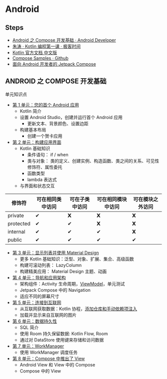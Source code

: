# Android

## Steps

- [Android 之 Compose 开发基础 · Android Developer](https://developer.android.com/courses/android-basics-compose/course?hl=zh-cn)  
- [朱涛 · Kotlin 编程第一课 · 极客时间](https://time.geekbang.org/column/intro/100103401)
- [Kotlin 官方文档 中文版](https://book.kotlincn.net/)
- [Compose Samples · Github](https://github.com/android/compose-samples)
- [面向 Android 开发者的 Jetpack Compose](https://developer.android.com/courses/jetpack-compose/course?hl=zh-cn)

## ANDROID 之 COMPOSE 开发基础 

单元知识点

- [第 1 单元：您的首个 Android 应用](https://developer.android.com/courses/android-basics-compose/unit-1?hl=zh-cn)
    - Kotlin 简介
    - 设置 Android Studio，创建并运行首个 Android 应用
        - 更新文本、背景颜色、设置边距
    - 构建基本布局
        - 创建一个贺卡应用
- [第 2 单元：构建应用界面](https://developer.android.com/courses/android-basics-compose/unit-2?hl=zh-cn)
    - Kotlin 基础知识
        - 条件语句： if / when
        - 类与对象： 类的定义、创建实例、构造函数、类之间的关系、可见性修饰符、属性委托
        - 函数类型
        - lambda 表达式
    - 与界面和状态交互  
    
| 修饰符   | 可在相同类中访问 | 可在子类中访问 | 可在相同模块中访问 | 可在模块之外访问 |
|----------|------------------|----------------|--------------------|------------------|
| private  | ✔                | 𝗫              | 𝗫                  | 𝗫                |
| protected| ✔                | ✔              | 𝗫                  | 𝗫                |
| internal | ✔                | ✔              | ✔                  | 𝗫                |
| public   | ✔                | ✔              | ✔                  | ✔                |

- [第 3 单元：显示列表并使用 Material Design](https://developer.android.com/courses/android-basics-compose/unit-3?hl=zh-cn)
    - 更多 Kotlin 基础知识：泛型、对象、扩展、集合、高级函数
    - 构建可滚动列表： LazyColumn
    - 构建精美应用： Material Design 主题、动画
- [第 4 单元：导航和应用架构](https://developer.android.com/courses/android-basics-compose/unit-4?hl=zh-cn)
    - 架构组件：Activity 生命周期，[ViewModel](https://developer.android.com/codelabs/basic-android-kotlin-compose-viewmodel-and-state?hl=zh-cn#0)，单元测试
    - Jetpack Compose 中的 Navigation
    - 适应不同的屏幕尺寸
- [第 5 单元：连接到互联网](https://developer.android.com/courses/android-basics-compose/unit-5?hl=zh-cn)
    - 从互联网获取数据：Kotlin 协程，[添加仓库和手动依赖项注入](https://developer.android.com/codelabs/basic-android-kotlin-compose-add-repository?hl=zh-cn)
    - 加载并显示来自互联网的图片
- [第 6 单元：数据持久性](https://developer.android.com/courses/android-basics-compose/unit-6?hl=zh-cn)
    - SQL 简介
    - 使用 Room 持久保留数据: Kotlin Flow, Room
    - 通过对 DataStore 使用键来存储和访问数据
- [第 7 单元：WorkManager](https://developer.android.com/courses/android-basics-compose/unit-7?hl=zh-cn)
    - 使用 WorkManager 调度任务
- [第 8 单元：Compose 中推出了 View](https://developer.android.com/courses/android-basics-compose/unit-8?hl=zh-cn)
    - Android View 和 View 中的 Compose
    - Compose 中的 View

